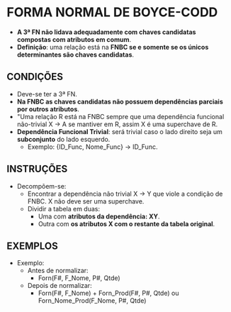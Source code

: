 # FORMA NORMAL DE BOYCE-CODD
*   **A 3ª FN não lidava adequadamente com chaves candidatas compostas com atributos em comum**.
*   **Definição**: uma relação está na **FNBC se e somente se os únicos determinantes são chaves candidatas**.

## CONDIÇÕES
*   Deve-se ter a 3ª FN.
*   **Na FNBC as chaves candidatas não possuem dependências parciais por outros atributos**.
*   "Uma relação R está na FNBC sempre que uma dependência funcional não-trivial X &rightarrow; A se mantiver em R, assim X é uma superchave de R.
*   **Dependência Funcional Trivial**: será trivial caso o lado direito seja um **subconjunto** do lado esquerdo.
    *   Exemplo: {ID_Func, Nome_Func} &rightarrow; ID_Func.

## INSTRUÇÕES
*   Decompõem-se:
    *   Encontrar a dependência não trivial X &rightarrow; Y que viole a condição de FNBC. X não deve ser uma superchave.
    *   Dividir a tabela em duas:
        *   Uma com **atributos da dependência: XY**.
        *   Outra com **os atributos X com o restante da tabela original**.
## EXEMPLOS
*   Exemplo:
    *   Antes de normalizar:
        *   Forn(F#, F_Nome, P#, Qtde)
    *   Depois de normalizar:
        *   Forn(F#, F_Nome) + Forn_Prod(F#, P#, Qtde) ou Forn_Nome_Prod(F_Nome, P#, Qtde)